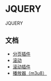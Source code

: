 # JQUERY
JQUERY

## 文档
- [分页插件](http://pagination.js.org/)
- [滚动](http://pagination.js.org/)
- [滚动插件](https://github.com/cubiq/iscroll)
- [播放器（m3u8）](https://dplayer.js.org/)